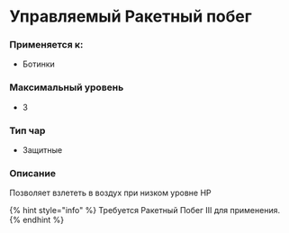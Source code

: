 # Управляемый Ракетный побег

### Применяется к:

* Ботинки

### Максимальный уровень&#x20;

* 3

### Тип чар

* Защитные

### Описание&#x20;

Позволяет взлететь в воздух при низком уровне HP

{% hint style="info" %}
Требуется Ракетный Побег III для применения.
{% endhint %}
